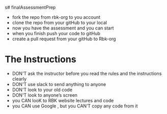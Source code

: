 s# finalAssessmentPrep

 - fork the repo from rbk-org to you account
 - clone the repo from your gitHub to your local 
 - now you have the assessment and you can start    
 - when you finish push your code to gitHub
 - create  a pull request from your gitHub to Rbk-org  


 # The Instructions
- DON'T ask the instructor before you read the rules and the instructions clearly
- DON'T use slack to send anything to anyone
- DON'T look to your old code
- DON'T look to anyone’s screen
- you CAN looK to RBK website lectures and code
- you CAN use Google , but you CAN’T copy any code from it